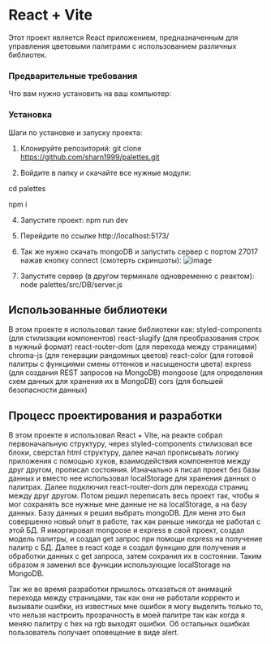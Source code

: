 
# React + Vite

Этот проект является React приложением, предназначенным для управления цветовыми палитрами с использованием различных библиотек.

### Предварительные требования

Что вам нужно установить на ваш компьютер:

### Установка

Шаги по установке и запуску проекта:

1. Клонируйте репозиторий:
git clone https://github.com/sharn1999/palettes.git

2. Войдите в папку и скачайте все нужные модули:

cd palettes

npm i

4. Запустите проект:
npm run dev

5. Перейдите по ссылке http://localhost:5173/

6. Так же нужно скачать mongoDB и запустить сервер с портом 27017 нажав кнопку connect (смотерть скриншоты):
![image](https://github.com/sharn1999/palettes/assets/58104696/d94d3a83-826e-4819-8df3-0b4dccb75545)

7. Запустите сервер (в другом терминале одновременно с реактом):
node palettes/src/DB/server.js

##  Использованные библиотеки

В этом проекте я использовал такие библиотеки как:
styled-components (для стилизации компонентов)
react-slugify (для преобразования строк в нужный формат)
react-router-dom (для перехода между страницами)
chroma-js (для генерации рандомных цветов)
react-color (для готовой палитры с функциями смены оттенков и насыщености цвета)
express (для создания REST запросов на MongoDB)
mongoose (для определения схем данных для хранения их в MongoDB)
cors (для большей безопасности данных)

## Процесс проектирования и разработки

В этом проекте я использовал React + Vite, на реакте собрал первоначальную структуру, через styled-components стилизовал все блоки, сверстал html структуру, далее начал прописывать логику приложения с помощью хуков, взаимодействия компонентов между друг другом, прописал состояния. Изначально я писал проект без базы данных и вместо нее использовал localStorage для хранения данных о палитрах. Далее подключил react-router-dom для перехода страниц между друг другом. Потом решил переписать весь проект так, чтобы я мог сохранять все нужные мне данные не на localStorage, а на базу данных. Базу данных я решил выбрать mongoDB. Для меня это был совершенно новый опыт в работе, так как раньше никогда не работал с этой БД. Я имортировал mongoose и express в свой проект, создал модель палитры, и создал get запрос при помощи express на получение палитр с БД. Далее в react коде я создал функцию для получения и обработки данных с get запроса, затем сохранил их в состоянии. Таким образом я заменил все функции использующие localStorage на MongoDB.

Так же во время разработки пришлось отказаться от анимаций перехода между страницами, так как они не работали корректо и вызывали ошибки, из известных мне ошибок я могу выделить только то, что нельзя настроить прозрачность в моей палитре так как когда я меняю палитру с hex на rgb выходят ошибки. Об остальных ошибках пользователь получает оповещение в виде alert.
